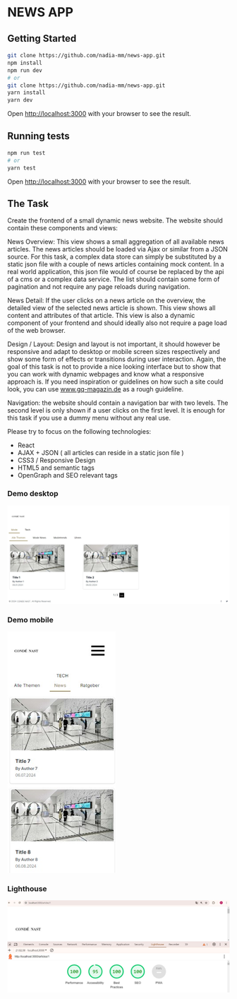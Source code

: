 # NEWS APP

## Getting Started

```bash
git clone https://github.com/nadia-mm/news-app.git
npm install
npm run dev
# or
git clone https://github.com/nadia-mm/news-app.git
yarn install
yarn dev
```

Open [http://localhost:3000](http://localhost:3000) with your browser to see the result.

## Running tests

```bash
npm run test
# or
yarn test
```

Open [http://localhost:3000](http://localhost:3000) with your browser to see the result.


## The Task

Create the frontend of a small dynamic news website. The website should contain these components and views:

News Overview: This view shows a small aggregation of all available news articles. The news articles should be loaded via Ajax or similar from a JSON source. For this task, a complex data store can simply be substituted by a static json file with a couple of news articles containing mock content. In a real world application, this json file would of course be replaced by the api of a cms or a complex data service.
The list should contain some form of pagination and not require any page reloads during navigation.

News Detail: If the user clicks on a news article on the overview, the detailed view of the selected news article is shown. This view shows all content and attributes of that article. This view is also a dynamic component of your frontend and should ideally also not require a page load of the web browser.

Design / Layout: Design and layout is not important, it should however be responsive and adapt to desktop or mobile screen sizes respectively and show some form of effects or transitions during user interaction. Again, the goal of this task is not to provide a nice looking interface but to show that you can work with dynamic webpages and know what a responsive approach is.
If you need inspiration or guidelines on how such a site could look, you can use www.gq-magazin.de as a rough guideline.

Navigation: the website should contain a navigation bar with two levels. The second level is only shown if a user clicks on the first level. It is enough for this task if you use a dummy menu without any real use.

Please try to focus on the following technologies:

- React
- AJAX + JSON ( all articles can reside in a static json file )
- CSS3 / Responsive Design
- HTML5 and semantic tags
- OpenGraph and SEO relevant tags

### Demo desktop
![](https://github.com/nadia-mm/news-app/blob/main/demo/demo-desktop.jpg)

### Demo mobile
![](https://github.com/nadia-mm/news-app/blob/main/demo/demo-mobile.jpg)

### Lighthouse
![](https://github.com/nadia-mm/news-app/blob/main/demo/lighthouse.jpg)